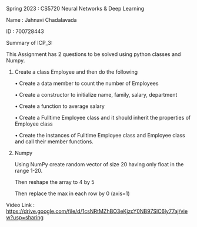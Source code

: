 Spring 2023 : CS5720 Neural Networks & Deep Learning

Name : Jahnavi Chadalavada

ID : 700728443

Summary of ICP_3:

This Assignment has 2 questions to be solved using python classes and Numpy.

1. Create a class Employee and then do the following
 
    • Create a data member to count the number of Employees
    
    • Create a constructor to initialize name, family, salary, department
    
    • Create a function to average salary
    
    • Create a Fulltime Employee class and it should inherit the properties of Employee class
    
    • Create the instances of Fulltime Employee class and Employee class and call their member functions.

2. Numpy

    Using NumPy create random vector of size 20 having only float in the range 1-20. 
    
    Then reshape the array to 4 by 5
    
    Then replace the max in each row by 0 (axis=1)
    
   
Video Link :  https://drive.google.com/file/d/1csNRtMZhBO3eKjzcY0NB97SlC6ly77aj/view?usp=sharing

